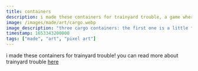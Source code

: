 ```yaml
---
title: containers
description: i made these containers for trainyard trouble, a game where you stack containers on trains
image: /images/made/art/cargo.webp
image_description: "three cargo containers: the first one is a little fence with cows in it, the second is a container filled with rocks, and the third is a container with computer chip graphics on it, and text that says 'cool wares'"
timestamp: 1653343200000
tags: ["made", "art", "pixel art"]
---
```


i made these containers for trainyard trouble! you can read more about trainyard trouble [here](https://tiger.kittycat.homes/trainyard-trouble)
